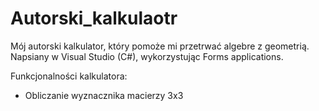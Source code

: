 # Autorski_kalkulaotr
Mój autorski kalkulator, który pomoże mi przetrwać algebre z geometrią. Napsiany w Visual Studio (C#), wykorzystując Forms applications.

Funkcjonalności kalkulatora:
- Obliczanie wyznacznika macierzy 3x3
